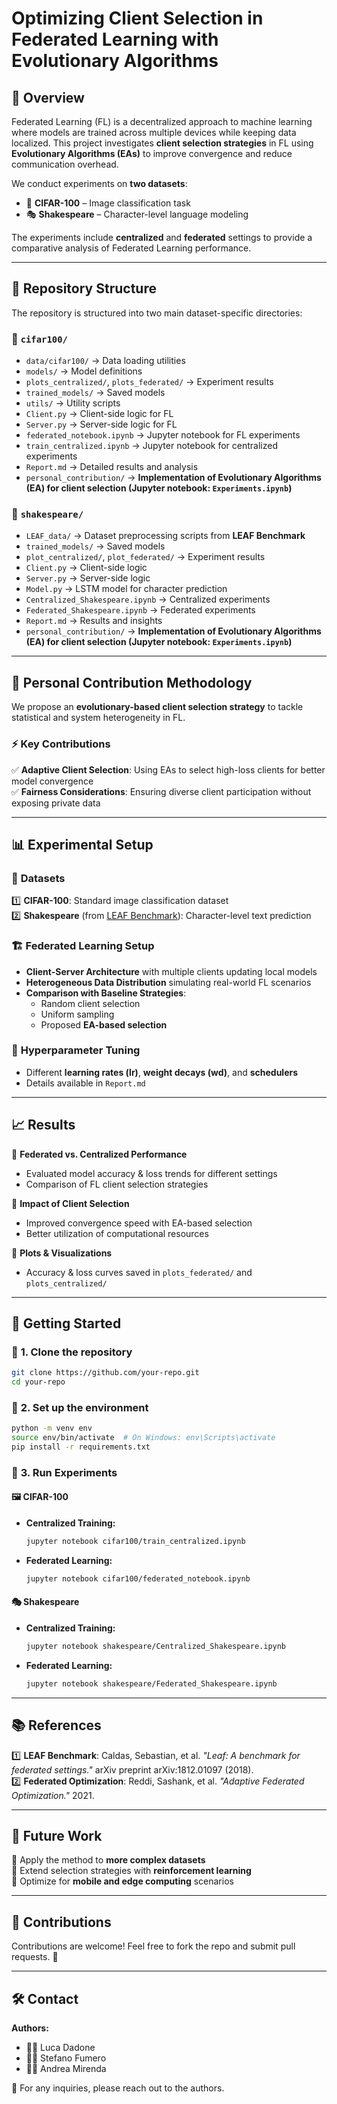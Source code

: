 # Optimizing Client Selection in Federated Learning with Evolutionary Algorithms  

## 📖 Overview  

Federated Learning (FL) is a decentralized approach to machine learning where models are trained across multiple devices while keeping data localized. This project investigates **client selection strategies** in FL using **Evolutionary Algorithms (EAs)** to improve convergence and reduce communication overhead.  

We conduct experiments on **two datasets**:  
- 📸 **CIFAR-100** – Image classification task  
- 🎭 **Shakespeare** – Character-level language modeling  

The experiments include **centralized** and **federated** settings to provide a comparative analysis of Federated Learning performance.  

---

## 📂 Repository Structure  

The repository is structured into two main dataset-specific directories:  

### 🔹 `cifar100/`  
- `data/cifar100/` → Data loading utilities  
- `models/` → Model definitions  
- `plots_centralized/`, `plots_federated/` → Experiment results  
- `trained_models/` → Saved models  
- `utils/` → Utility scripts  
- `Client.py` → Client-side logic for FL  
- `Server.py` → Server-side logic for FL  
- `federated_notebook.ipynb` → Jupyter notebook for FL experiments  
- `train_centralized.ipynb` → Jupyter notebook for centralized experiments  
- `Report.md` → Detailed results and analysis  
- `personal_contribution/` → **Implementation of Evolutionary Algorithms (EA) for client selection (Jupyter notebook: `Experiments.ipynb`)**  

### 🔹 `shakespeare/`  
- `LEAF_data/` → Dataset preprocessing scripts from **LEAF Benchmark**  
- `trained_models/` → Saved models  
- `plot_centralized/`, `plot_federated/` → Experiment results  
- `Client.py` → Client-side logic  
- `Server.py` → Server-side logic  
- `Model.py` → LSTM model for character prediction  
- `Centralized_Shakespeare.ipynb` → Centralized experiments  
- `Federated_Shakespeare.ipynb` → Federated experiments  
- `Report.md` → Results and insights  
- `personal_contribution/` → **Implementation of Evolutionary Algorithms (EA) for client selection (Jupyter notebook: `Experiments.ipynb`)**  
---

## 🎯 Personal Contribution Methodology  

We propose an **evolutionary-based client selection strategy** to tackle statistical and system heterogeneity in FL.  

### ⚡ **Key Contributions**  
✅ **Adaptive Client Selection**: Using EAs to select high-loss clients for better model convergence  
✅ **Fairness Considerations**: Ensuring diverse client participation without exposing private data  

---

## 📊 Experimental Setup  

### 📌 **Datasets**  
1️⃣ **CIFAR-100**: Standard image classification dataset  
2️⃣ **Shakespeare** (from [LEAF Benchmark](https://leaf.cmu.edu/)): Character-level text prediction  

### 🏗 **Federated Learning Setup**  
- **Client-Server Architecture** with multiple clients updating local models  
- **Heterogeneous Data Distribution** simulating real-world FL scenarios  
- **Comparison with Baseline Strategies**:  
  - Random client selection  
  - Uniform sampling  
  - Proposed **EA-based selection**  

### 🔧 **Hyperparameter Tuning**  
- Different **learning rates (lr)**, **weight decays (wd)**, and **schedulers**  
- Details available in `Report.md`  

---

## 📈 Results  

🔹 **Federated vs. Centralized Performance**  
- Evaluated model accuracy & loss trends for different settings  
- Comparison of FL client selection strategies  

🔹 **Impact of Client Selection**  
- Improved convergence speed with EA-based selection  
- Better utilization of computational resources  

🔹 **Plots & Visualizations**  
- Accuracy & loss curves saved in `plots_federated/` and `plots_centralized/`  

---

## 🚀 Getting Started  

### 🔹 **1. Clone the repository**  
```bash
git clone https://github.com/your-repo.git
cd your-repo
```

### 🔹 **2. Set up the environment**  
```bash
python -m venv env
source env/bin/activate  # On Windows: env\Scripts\activate
pip install -r requirements.txt
```

### 🔹 **3. Run Experiments**  
#### 🖼 CIFAR-100  
- **Centralized Training:**  
  ```bash
  jupyter notebook cifar100/train_centralized.ipynb
  ```
- **Federated Learning:**  
  ```bash
  jupyter notebook cifar100/federated_notebook.ipynb
  ```

#### 🎭 Shakespeare  
- **Centralized Training:**  
  ```bash
  jupyter notebook shakespeare/Centralized_Shakespeare.ipynb
  ```
- **Federated Learning:**  
  ```bash
  jupyter notebook shakespeare/Federated_Shakespeare.ipynb
  ```

---

## 📚 References  

1️⃣ **LEAF Benchmark**: Caldas, Sebastian, et al. *"Leaf: A benchmark for federated settings."* arXiv preprint arXiv:1812.01097 (2018).  
2️⃣ **Federated Optimization**: Reddi, Sashank, et al. *"Adaptive Federated Optimization."* 2021.  

---

## 🎯 Future Work  

🔹 Apply the method to **more complex datasets**  
🔹 Extend selection strategies with **reinforcement learning**  
🔹 Optimize for **mobile and edge computing** scenarios  

---

## 🤝 Contributions  

Contributions are welcome! Feel free to fork the repo and submit pull requests. 🚀  

---

## 🛠 Contact  

**Authors:**  
- 🧑‍💻 Luca Dadone  
- 🧑‍💻 Stefano Fumero  
- 🧑‍💻 Andrea Mirenda  

📩 For any inquiries, please reach out to the authors.  


